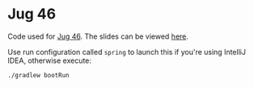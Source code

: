 # Jug 46
Code used for [Jug 46](https://www.eventbrite.com/e/kaunas-jug-46-meetup-tickets-59861936664). The 
slides can be viewed
[here](https://docs.google.com/presentation/d/1lFJ58c6xxvuqFeobAV1wfEAxoHepeFvf0M2jUp9egEk).

Use run configuration called `spring` to launch this if you're using IntelliJ IDEA, otherwise 
execute:
```bash
./gradlew bootRun
```
